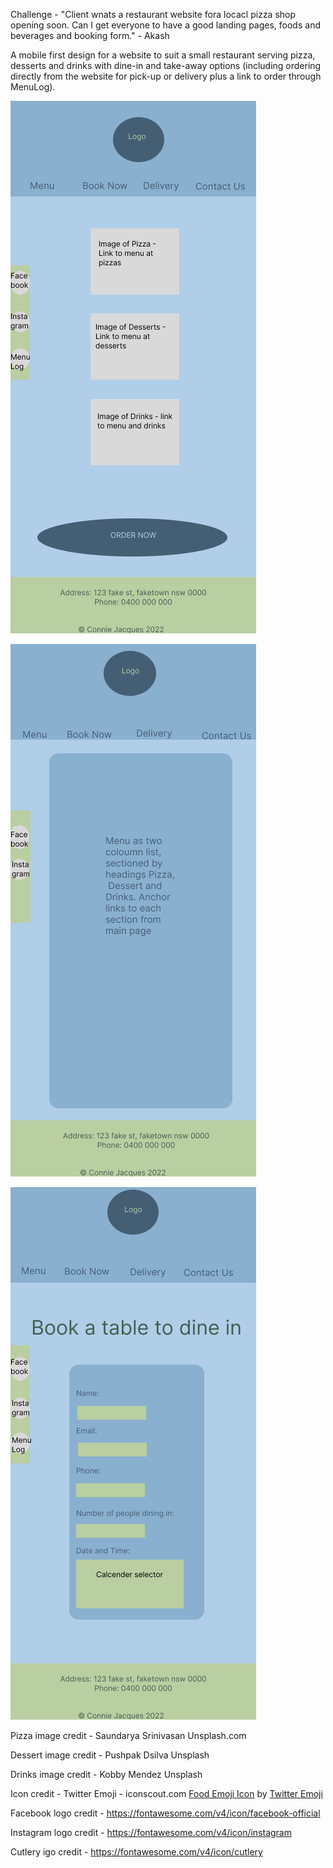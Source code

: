 Challenge - "Client wnats a restaurant website fora locacl pizza shop opening soon. Can I get everyone to have a good landing pages, foods and beverages and booking form." - Akash

A mobile first design for a website to suit a small restaurant serving pizza, desserts and drinks with dine-in and take-away options (including ordering directly from the website for pick-up or delivery plus a link to order through MenuLog). 

![landing page wireframe for mobile view](./images/homepage-wireframe-mobile.png)

![menu page wireframe for mobile view](./images/menu-wireframe-mobile.png)

![bookings page wireframe for mobile view](./images/bookings-wireframe-mobile.png)









Pizza image credit - Saundarya Srinivasan Unsplash.com

Dessert image credit - Pushpak Dsilva Unsplash

Drinks image credit - Kobby Mendez Unsplash

Icon credit -  Twitter Emoji - iconscout.com
<a href="https://iconscout.com/icons/pizza" target="_blank">Food Emoji Icon</a> by <a href="https://iconscout.com/contributors/twitter-inc" target="_blank">Twitter Emoji</a>

Facebook logo credit - https://fontawesome.com/v4/icon/facebook-official

Instagram logo credit - https://fontawesome.com/v4/icon/instagram

Cutlery igo credit - https://fontawesome.com/v4/icon/cutlery